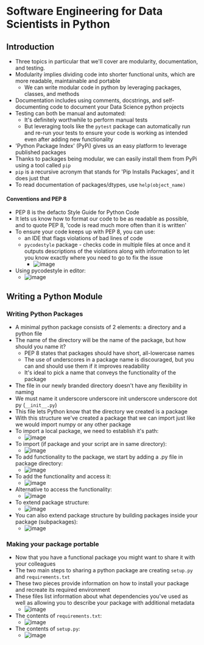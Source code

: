 # Software Engineering for Data Scientists in Python

## Introduction
* Three topics in particular that we'll cover are modularity, documentation, and testing.
* Modularity implies dividing code into shorter functional units, which are more readable, maintainable and portable
  * We can write modular code in python by leveraging packages, classes, and methods
* Documentation includes using comments, docstrings, and self-documenting code to document your Data Science python projects
* Testing can both be manual and automated:
  * It's definitely worthwhile to perform manual tests
  * But leveraging tools like the `pytest` package can automatically run and re-run your tests to ensure your code is working as intended even after adding new functionality
* 'Python Package Index' (PyPi) gives us an easy platform to leverage published packages
* Thanks to packages being modular, we can easily install them from PyPi using a tool called `pip`
* `pip` is a recursive acronym that stands for 'Pip Installs Packages', and it does just that
* To read documentation of packages/dtypes, use `help(object_name)`

#### Conventions and PEP 8
* PEP 8 is the defacto Style Guide for Python Code
* It lets us know how to format our code to be as readable as possible, and to quote PEP 8, 'code is read much more often than it is written'
* To ensure your code keeps up with PEP 8, you can use:
  * an IDE that flags violations of bad lines of code
  * `pycodestyle` package - checks code in multiple files at once and it outputs descriptions of the violations along with information to let you know exactly where you need to go to fix the issue
    * ![image](https://github.com/IsaacMwendwa/Data-Engineering-Track-DataCamp/assets/51324520/c105a37a-e528-45f9-9d59-9fab8b65b050)
* Using pycodestyle in editor:
  * ![image](https://github.com/IsaacMwendwa/Data-Engineering-Track-DataCamp/assets/51324520/0f4ef34c-2fdc-42f0-841b-7770cb9fa355)

## Writing a Python Module
### Writing Python Packages
* A minimal python package consists of 2 elements: a directory and a python file
* The name of the directory will be the name of the package, but how should you name it?
  * PEP 8 states that packages should have short, all-lowercase names
  * The use of underscores in a package name is discouraged, but you can and should use them if it improves readability
  * It's ideal to pick a name that conveys the functionality of the package
* The file in our newly branded directory doesn't have any flexibility in naming
* We must name it underscore underscore init underscore underscore dot py (`__init__.py`)
* This file lets Python know that the directory we created is a package
* With this structure we've created a package that we can import just like we would import numpy or any other package
* To import a local package, we need to establish it's path:
  * ![image](https://github.com/IsaacMwendwa/Data-Engineering-Track-DataCamp/assets/51324520/8a7efac2-ee8d-4d01-930d-4d619b693d12)
* To import (if package and your script are in same directory):
  * ![image](https://github.com/IsaacMwendwa/Data-Engineering-Track-DataCamp/assets/51324520/25cf50f6-3ce0-4cd3-8139-190bf6f46ec8)
* To add functionality to the package, we start by adding a .py file in package directory:
  * ![image](https://github.com/IsaacMwendwa/Data-Engineering-Track-DataCamp/assets/51324520/2b3359c7-8c88-45ff-a1ee-79bac7ed2301)
* To add the functionality and access it:
  * ![image](https://github.com/IsaacMwendwa/Data-Engineering-Track-DataCamp/assets/51324520/5d3ee36e-99a8-4d3b-9514-40508cc60781)
* Alternative to access the functionality:
  * ![image](https://github.com/IsaacMwendwa/Data-Engineering-Track-DataCamp/assets/51324520/7a86df97-bd20-4e8b-a18c-79deb3163853)
* To extend package structure:
  * ![image](https://github.com/IsaacMwendwa/Data-Engineering-Track-DataCamp/assets/51324520/0029ead8-0759-4ef9-9101-584234e6e8e6)
* You can also extend package structure by building packages inside your package (subpackages):
  * ![image](https://github.com/IsaacMwendwa/Data-Engineering-Track-DataCamp/assets/51324520/fc073917-6ad5-4f62-b327-73dcbadd97ee)

### Making your package portable
* Now that you have a functional package you might want to share it with your colleagues
* The two main steps to sharing a python package are creating `setup.py` and `requirements.txt`
* These two pieces provide information on how to install your package and recreate its required environment
* These files list information about what dependencies you've used as well as allowing you to describe your package with additional metadata
  * ![image](https://github.com/IsaacMwendwa/Data-Engineering-Track-DataCamp/assets/51324520/1762377f-6b87-4dba-9018-881ea7dd3218)
* The contents of `requirements.txt`:
  * ![image](https://github.com/IsaacMwendwa/Data-Engineering-Track-DataCamp/assets/51324520/c98ebfe7-cfea-422c-8e96-df4914eba6bd)
* The contents of `setup.py`:
  * ![image](https://github.com/IsaacMwendwa/Data-Engineering-Track-DataCamp/assets/51324520/5fb4ea45-fbcd-4055-9d87-9f42e5b1e2bd)


